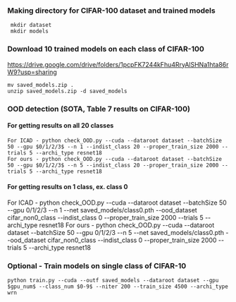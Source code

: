 ### Making directory for CIFAR-100 dataset and trained models
     mkdir dataset
     mkdir models

### Download 10 trained models on each class of CIFAR-100
https://drive.google.com/drive/folders/1pcpFK7244kFhu4RryAlSHNa1hta86rW9?usp=sharing
    
    mv saved_models.zip .
    unzip saved_models.zip -d saved_models

### OOD detection (SOTA, Table 7 results on CIFAR-100)
#### For getting results on all 20 classes
    For ICAD - python check_OOD.py --cuda --dataroot dataset --batchSize 50 --gpu $0/1/2/3$ --n 1 --indist_class 20 --proper_train_size 2000 --trials 5 --archi_type resnet18
    For ours - python check_OOD.py --cuda --dataroot dataset --batchSize 50 --gpu $0/1/2/3$ --n 5 --indist_class 20 --proper_train_size 2000 --trials 5 --archi_type resnet18
#### For getting results on 1 class, ex. class 0
   For ICAD - python check_OOD.py --cuda --dataroot dataset --batchSize 50 --gpu $0/1/2/3$ --n 1 --net saved_models/class0.pth --ood_dataset cifar_non0_class  --indist_class 0 --proper_train_size 2000 --trials 5 --archi_type resnet18
   For ours - python check_OOD.py --cuda --dataroot dataset --batchSize 50 --gpu $0/1/2/3$ --n 5 --net saved_models/class0.pth --ood_dataset cifar_non0_class  --indist_class 0 --proper_train_size 2000 --trials 5 --archi_type resnet18
### Optional - Train models on single class of CIFAR-10
    python train.py --cuda --outf saved_models --dataroot dataset --gpu $gpu_num$ --class_num $0-9$ --niter 200 --train_size 4500 --archi_type wrn
 
